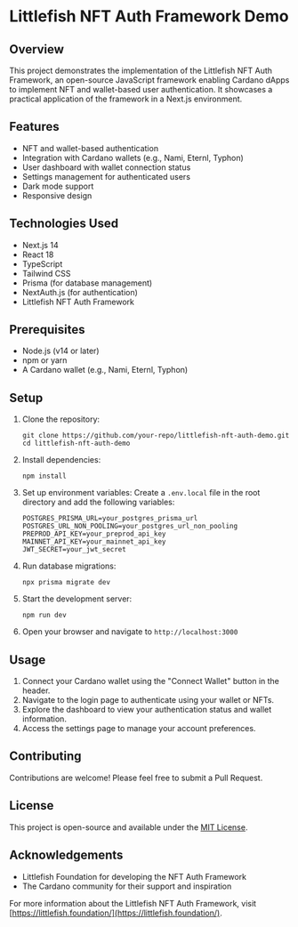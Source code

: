 # Littlefish NFT Auth Framework Demo

## Overview

This project demonstrates the implementation of the Littlefish NFT Auth Framework, an open-source JavaScript framework enabling Cardano dApps to implement NFT and wallet-based user authentication. It showcases a practical application of the framework in a Next.js environment.

## Features

- NFT and wallet-based authentication
- Integration with Cardano wallets (e.g., Nami, Eternl, Typhon)
- User dashboard with wallet connection status
- Settings management for authenticated users
- Dark mode support
- Responsive design

## Technologies Used

- Next.js 14
- React 18
- TypeScript
- Tailwind CSS
- Prisma (for database management)
- NextAuth.js (for authentication)
- Littlefish NFT Auth Framework

## Prerequisites

- Node.js (v14 or later)
- npm or yarn
- A Cardano wallet (e.g., Nami, Eternl, Typhon)

## Setup

1. Clone the repository:
   ```
   git clone https://github.com/your-repo/littlefish-nft-auth-demo.git
   cd littlefish-nft-auth-demo
   ```

2. Install dependencies:
   ```
   npm install
   ```

3. Set up environment variables:
   Create a `.env.local` file in the root directory and add the following variables:
   ```
   POSTGRES_PRISMA_URL=your_postgres_prisma_url
   POSTGRES_URL_NON_POOLING=your_postgres_url_non_pooling
   PREPROD_API_KEY=your_preprod_api_key
   MAINNET_API_KEY=your_mainnet_api_key
   JWT_SECRET=your_jwt_secret
   ```

4. Run database migrations:
   ```
   npx prisma migrate dev
   ```

5. Start the development server:
   ```
   npm run dev
   ```

6. Open your browser and navigate to `http://localhost:3000`

## Usage

1. Connect your Cardano wallet using the "Connect Wallet" button in the header.
2. Navigate to the login page to authenticate using your wallet or NFTs.
3. Explore the dashboard to view your authentication status and wallet information.
4. Access the settings page to manage your account preferences.

## Contributing

Contributions are welcome! Please feel free to submit a Pull Request.

## License

This project is open-source and available under the [MIT License](LICENSE).

## Acknowledgements

- Littlefish Foundation for developing the NFT Auth Framework
- The Cardano community for their support and inspiration

For more information about the Littlefish NFT Auth Framework, visit [https://littlefish.foundation/](https://littlefish.foundation/).
